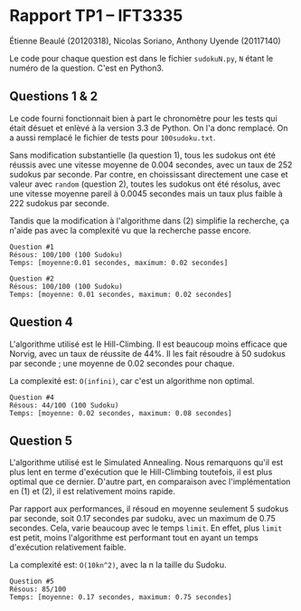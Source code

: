 Rapport TP1 – IFT3335
=====================

Étienne Beaulé (20120318), Nicolas Soriano, Anthony Uyende (20117140)

Le code pour chaque question est dans le fichier `sudokuN.py`, `N` étant le numéro de la question. C'est en Python3.

Questions 1 & 2
---------------

Le code fourni fonctionnait bien à part le chronomètre pour les tests qui était désuet et enlèvé à la version 3.3 de Python. On l'a donc remplacé. On a aussi remplacé le fichier de tests pour `100sudoku.txt`.

Sans modification substantielle (la question 1), tous les sudokus ont été réussis avec une vitesse moyenne de 0.004 secondes, avec un taux de 252 sudokus par seconde. Par contre, en choississant directement une case et valeur avec `random` (question 2), toutes les sudokus ont été résolus, avec une vitesse moyenne pareil à 0.0045 secondes mais un taux plus faible à 222 sudokus par seconde.

Tandis que la modification à l'algorithme dans (2) simplifie la recherche, ça n'aide pas avec la complexité vu que la recherche passe encore.

```
Question #1
Résous: 100/100 (100 Sudoku)
Temps: [moyenne:0.01 secondes, maximum: 0.02 secondes]

Question #2
Résous: 100/100 (100 Sudoku)
Temps: [moyenne: 0.01 secondes, maximum: 0.02 secondes]
```
Question 4
-----------
L'algorithme utilisé est le Hill-Climbing. Il est beaucoup moins efficace que Norvig, avec un taux de réussite de 44%. Il les fait résoudre à 50 sudokus par seconde ; une moyenne de 0.02 secondes pour chaque.

La complexité est: `O(infini)`,  car c'est un algorithme non optimal.
```
Question #4
Résous: 44/100 (100 Sudoku)
Temps: [moyenne: 0.02 secondes, maximum: 0.08 secondes]
```

Question 5
-----------
L'algorithme utilisé est le Simulated Annealing. 
Nous remarquons qu'il est plus lent en terme d'exécution
que le Hill-Climbing toutefois, il est plus optimal que ce dernier. D'autre part, en
comparaison avec l'implémentation en (1) et (2), il est relativement moins rapide. 

Par rapport aux performances, il résoud en moyenne seulement 5 sudokus 
par seconde, soit 0.17 secondes par sudoku, avec un maximum de 0.75 secondes. Cela,
varie beaucoup avec le temps `limit`. En effet, plus `limit` est petit, moins l'algorithme
est performant tout en ayant un temps d'exécution relativement faible.

La complexité est: `O(10kn^2)`,  avec la n la taille du Sudoku.
```
Question #5
Résous: 85/100
Temps: [moyenne: 0.17 secondes, maximum: 0.75 secondes]
```
